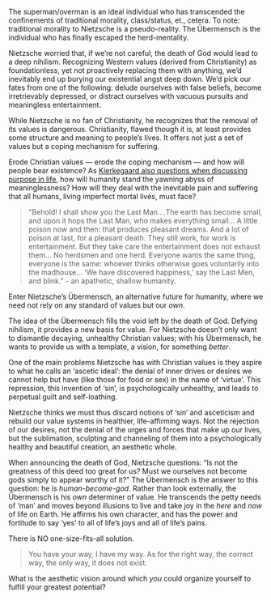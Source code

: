 The superman/overman is an ideal individual who has transcended the confinements of traditional morality, class/status, et., cetera. To note: traditional morality to Nietzsche is a pseudo-reality. The Übermensch is the individual who has finally escaped the herd-mentality.

Nietzsche worried that, if we’re not careful, the death of God would lead to a deep nihilism. Recognizing Western values (derived from Christianity) as foundationless, yet not proactively replacing them with anything, we’d inevitably end up burying our existential angst deep down. We’d pick our fates from one of the following: delude ourselves with false beliefs, become irretrievably depressed, or distract ourselves with vacuous pursuits and meaningless entertainment.

While Nietzsche is no fan of Christianity, he recognizes that the removal of its values is dangerous. Christianity, flawed though it is, at least provides some structure and meaning to people’s lives. It offers not just a set of values but a coping mechanism for suffering.

Erode Christian values — erode the coping mechanism — and how will people bear existence? As [Kierkegaard also questions when discussing purpose in life](https://philosophybreak.com/articles/kierkegaard-on-finding-the-meaning-of-life/), how will humanity stand the yawning abyss of meaninglessness? How will they deal with the inevitable pain and suffering that all humans, living imperfect mortal lives, must face?

> "Behold! I shall show you the Last Man....The earth has become small, and upon it hops the Last Man, who makes everything small... A little poison now and then: that produces pleasant dreams. And a lot of poison at last, for a pleasant death. They still work, for work is entertainment. But they take care the entertainment does not exhaust them... No herdsmen and one herd. Everyone wants the same thing, everyone is the same: whoever thinks otherwise goes voluntarily into the madhouse... ‘We have discovered happiness,’ say the Last Men, and blink." - an apathetic, shallow humanity.

Enter Nietzsche’s Übermensch, an alternative future for humanity, where we need not rely on any standard of values but our _own_.

The idea of the Übermensch fills the void left by the death of God. Defying nihilism, it provides a new basis for value. For Nietzsche doesn’t only want to dismantle decaying, unhealthy Christian values; with his Übermensch, he wants to provide us with a template, a vision, for something _better_.

One of the main problems Nietzsche has with Christian values is they aspire to what he calls an ‘ascetic ideal’: the denial of inner drives or desires we cannot help but have (like those for food or sex) in the name of ‘virtue’. This repression, this invention of ‘sin’, is psychologically unhealthy, and leads to perpetual guilt and self-loathing.

Nietzsche thinks we must thus discard notions of ‘sin’ and asceticism and rebuild our value systems in healthier, life-affirming ways. Not the rejection of our desires, not the denial of the urges and forces that make up our lives, but the sublimation, sculpting and channeling of them into a psychologically healthy and beautiful creation, an aesthetic whole.

When announcing the death of God, Nietzsche questions: “Is not the greatness of this deed too great for us? Must we ourselves not become gods simply to appear worthy of it?” The Übermensch is the answer to this question: he is _human-become-god_. Rather than look externally, the Übermensch is his _own_ determiner of value. He transcends the petty needs of ‘man’ and moves beyond illusions to live and take joy in the _here_ and _now_ of life on Earth. He affirms his own character, and has the power and fortitude to say ‘yes’ to all of life’s joys and all of life’s pains.

There is NO one-size-fits-all solution.

> You have your way, I have my way. As for the right way, the correct way, the only way, it does not exist.

What is the aesthetic vision around which _you_ could organize yourself to fulfill your greatest potential?
